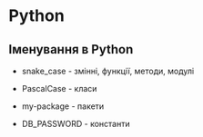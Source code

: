 # Python

## Іменування в Python

- snake_case - змінні, функції, методи, модулі

- PascalCase - класи

- my-package - пакети

- DB_PASSWORD - константи
